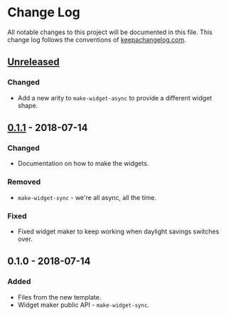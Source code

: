 # Change Log
All notable changes to this project will be documented in this file. This change log follows the conventions of [keepachangelog.com](http://keepachangelog.com/).

## [Unreleased]
### Changed
- Add a new arity to `make-widget-async` to provide a different widget shape.

## [0.1.1] - 2018-07-14
### Changed
- Documentation on how to make the widgets.

### Removed
- `make-widget-sync` - we're all async, all the time.

### Fixed
- Fixed widget maker to keep working when daylight savings switches over.

## 0.1.0 - 2018-07-14
### Added
- Files from the new template.
- Widget maker public API - `make-widget-sync`.

[Unreleased]: https://github.com/your-name/personal-website/compare/0.1.1...HEAD
[0.1.1]: https://github.com/your-name/personal-website/compare/0.1.0...0.1.1
